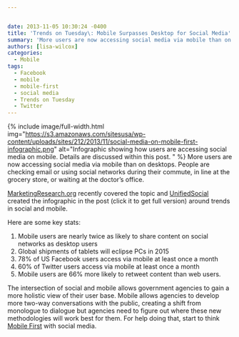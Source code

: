 ```yaml
---


date: 2013-11-05 10:30:24 -0400
title: 'Trends on Tuesday\: Mobile Surpasses Desktop for Social Media'
summary: 'More users are now accessing social media via mobile than on desktops. &nbsp; People are checking email or using social networks during their commute, in line at the grocery store, or waiting at the doctor&amp;#8217;s office.'
authors: [lisa-wilcox]
categories:
  - Mobile
tags:
  - Facebook
  - mobile
  - mobile-first
  - social media
  - Trends on Tuesday
  - Twitter
---
```


{% include image/full-width.html img="https://s3.amazonaws.com/sitesusa/wp-content/uploads/sites/212/2013/11/social-media-on-mobile-first-infographic.png" alt="Infographic showing how users are accessing social media on mobile. Details are discussed within this post. " %}
More users are now accessing social media via mobile than on desktops.  People are checking email or using social networks during their commute, in line at the grocery store, or waiting at the doctor&#8217;s office.

[MarketingResearch.org](http://www.marketingresearch.org/alert-magazine-third-quarter-2013-social-media-and-mobile-–-the-elephants-in-market-research’s-room) recently covered the topic and [UnifiedSocial](http://www.unifiedsocial.com/mobile-social-marketing/) created the infographic in the post (click it to get full version) around trends in social and mobile.

Here are some key stats:

  1. Mobile users are nearly twice as likely to share content on social networks as desktop users
  2. Global shipments of tablets will eclipse PCs in 2015
  3. 78% of US Facebook users access via mobile at least once a month
  4. 60% of Twitter users access via mobile at least once a month
  5. Mobile users are 66% more likely to retweet content than web users.

The intersection of social and mobile allows government agencies to gain a more holistic view of their user base.  Mobile allows agencies to develop more two-way conversations with the public, creating a shift from monologue to dialogue but agencies need to figure out where these new methodologies will work best for them.  For help doing that, start to think [Mobile First](https://digitalgov.sites.usa.gov/2013/09/30/mobile-first/ "Mobile First") with social media.